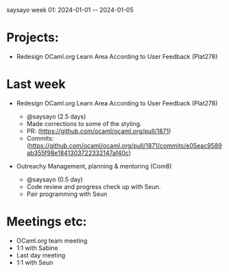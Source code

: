 saysayo week 01: 2024-01-01 -- 2024-01-05

# Projects:

  - Redesign OCaml.org Learn Area According to User Feedback (Plat278)

# Last week

  - Redesign OCaml.org Learn Area According to User Feedback (Plat278)
    - @saysayo (2.5 days)
    - Made corrections to some of the styling.
    - PR: (https://github.com/ocaml/ocaml.org/pull/1871)
    - Commits: 
        (https://github.com/ocaml/ocaml.org/pull/1871/commits/e05eac9589ab355f98e1841303722332147af40c)

  - Outreachy Management, planning & mentoring (Com8)
    - @saysayo (0.5 day)
    - Code review and progress check up with Seun.
    - Pair programming with Seun

# Meetings etc:

  - OCaml.org team meeting
  - 1:1 with Sabine
  - Last day meeting
  - 1:1 with Seun